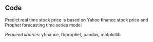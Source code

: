 ## Code
Predict real time stock price is based on Yahoo finance stock price and Prophet forecasting time series model 

*Required libaries*: yfinance, fbprophet, pandas, matplotlib
